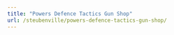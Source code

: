 ```yaml
---
title: "Powers Defence Tactics Gun Shop"
url: /steubenville/powers-defence-tactics-gun-shop/
---
```

